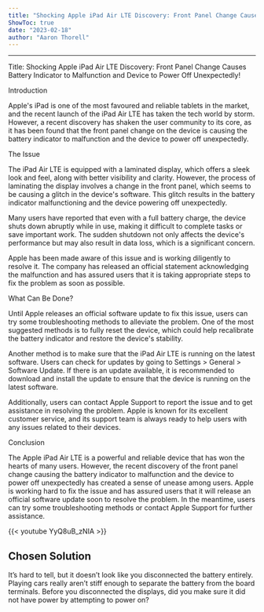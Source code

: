 ```yaml
---
title: "Shocking Apple iPad Air LTE Discovery: Front Panel Change Causes Battery Indicator to Malfunction and Device to Power Off Unexpectedly!"
ShowToc: true 
date: "2023-02-18"
author: "Aaron Thorell"
---
```

*****
Title: Shocking Apple iPad Air LTE Discovery: Front Panel Change Causes Battery Indicator to Malfunction and Device to Power Off Unexpectedly!

Introduction

Apple's iPad is one of the most favoured and reliable tablets in the market, and the recent launch of the iPad Air LTE has taken the tech world by storm. However, a recent discovery has shaken the user community to its core, as it has been found that the front panel change on the device is causing the battery indicator to malfunction and the device to power off unexpectedly.

The Issue

The iPad Air LTE is equipped with a laminated display, which offers a sleek look and feel, along with better visibility and clarity. However, the process of laminating the display involves a change in the front panel, which seems to be causing a glitch in the device's software. This glitch results in the battery indicator malfunctioning and the device powering off unexpectedly.

Many users have reported that even with a full battery charge, the device shuts down abruptly while in use, making it difficult to complete tasks or save important work. The sudden shutdown not only affects the device's performance but may also result in data loss, which is a significant concern.

Apple has been made aware of this issue and is working diligently to resolve it. The company has released an official statement acknowledging the malfunction and has assured users that it is taking appropriate steps to fix the problem as soon as possible.

What Can Be Done?

Until Apple releases an official software update to fix this issue, users can try some troubleshooting methods to alleviate the problem. One of the most suggested methods is to fully reset the device, which could help recalibrate the battery indicator and restore the device's stability.

Another method is to make sure that the iPad Air LTE is running on the latest software. Users can check for updates by going to Settings > General > Software Update. If there is an update available, it is recommended to download and install the update to ensure that the device is running on the latest software.

Additionally, users can contact Apple Support to report the issue and to get assistance in resolving the problem. Apple is known for its excellent customer service, and its support team is always ready to help users with any issues related to their devices.

Conclusion

The Apple iPad Air LTE is a powerful and reliable device that has won the hearts of many users. However, the recent discovery of the front panel change causing the battery indicator to malfunction and the device to power off unexpectedly has created a sense of unease among users. Apple is working hard to fix the issue and has assured users that it will release an official software update soon to resolve the problem. In the meantime, users can try some troubleshooting methods or contact Apple Support for further assistance.

{{< youtube YyQ8uB_zNIA >}} 



## Chosen Solution
 It’s hard to tell, but it doesn’t look like you disconnected the battery entirely. Playing cars really aren’t stiff enough to separate the battery from the board terminals. Before you disconnected the displays, did you make sure it did not have power by attempting to power on?




